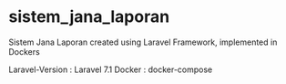 # sistem_jana_laporan
Sistem Jana Laporan created using Laravel Framework, implemented in Dockers

Laravel-Version : Laravel 7.1
Docker : docker-compose
